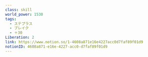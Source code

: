 ```yaml
---
class: skill
world_power: 1530
tags:
  - ステプラス
  - ブレイク
  - ＋30
Liberation: 2
link: https://www.notion.so/1-4608a871e16e4227acc0d7faf89f01d9
notionID: 4608a871-e16e-4227-acc0-d7faf89f01d9
---
```

